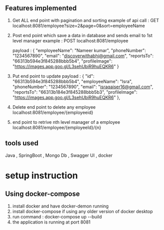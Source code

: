 ## Features implemented 
1) Get ALL end point with pagination and sorting
     example of api call  : GET localhost:8081/employee?size=2&page=0&sort=employeeName
2) Post end point which save a data in database and sends email to 1st level manager
     example  :
    POST  localhost:8081/employee
   
     payload  :    {
        "employeeName": "Nameer kumar",
        "phoneNumber": "1234567890",
        "email": "discoverwithabhi@gmail.com",
        "reportsTo": "66313b594e3f845288bbb5b4",
        "profileImage": "https://images.app.goo.gl/L3sehUbiR9huEQKR6"
    }
   
4) Put end point to update
     payload :
          {
        "id": "66313b594e3f845288bbb5b4",
        "employeeName": "Isra",
        "phoneNumber": "1234567890",
        "email": "israqaiser16@gmail.com",
        "reportsTo": "66313b184e3f845288bbb5b3",
        "profileImage": "https://images.app.goo.gl/L3sehUbiR9huEQKR6"
    },
5) Delete end point to delete any employee  localhost:8081/employee/{employeeid}
  
6) end point to retrive nth level manager of a employee
     localhost:8081/employee/{employeeId}/{n}

## tools used 
Java , SpringBoot  , Mongo Db , Swagger UI , docker 

# setup instruction
## Using docker-compose
1) install docker and have docker-demon running
2) install docker-compose if using any older version of docker desktop
3) run command  :  docker-compose up --build
4) the application is running at port 8081
   
